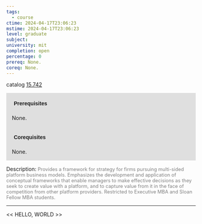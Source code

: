 ```yaml
---
tags:
  - course
ctime: 2024-04-17T23:06:23
mstime: 2024-04-17T23:06:23
level: graduate
subject: 
university: mit
completion: open
percentage: 0
prereq: None.
coreq: None.
---
```


catalog [15.742](http://student.mit.edu/catalog/m15c.html#15.742)

<span style="display: block; padding: 15px; background-color: rgb(100, 100, 100, 0.2);"><font id="m_prereq1268_0" style="display: block; font-family: Arial, sans-serif; font-weight: bold; padding: 5px">Prerequisites</font><br><span id="prereq1268_0">None.</span></span>
<span style="display: block; padding: 15px; background-color: rgb(100, 100, 100, 0.2);"><font id="m_coreq1268_0" style="display: block; font-family: Arial, sans-serif; font-weight: bold; padding: 5px">Corequisites</font><br><span id="coreq1268_0">None.</span></span>

<font style="">Description:</font>
<font style="color: grey; font-size: 0.8rem;">Provides a framework for strategy for firms pursuing multi-sided platform business models. Emphasizes the development and application of conceptual frameworks that enable managers to make effective decisions as they seek to create value with a platform, and to capture value from it in the face of competition from other platform providers. Restricted to Executive MBA and Sloan Fellow MBA students.</font>



---

<< HELLO, WORLD >>
